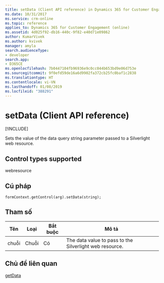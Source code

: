 ```yaml
---
title: setData (Client API reference) in Dynamics 365 for Customer Engagement| MicrosoftDocs
ms.date: 10/31/2017
ms.service: crm-online
ms.topic: reference
applies_to: Dynamics 365 for Customer Engagement (online)
ms.assetid: 4d025f92-db16-440c-9f82-e40d71e09862
author: KumarVivek
ms.author: kvivek
manager: amyla
search.audienceType:
- developer
search.app:
- D365CE
ms.openlocfilehash: 7b0447104fb96936e9c0cc044b653bd9e06d753e
ms.sourcegitcommit: 9f0efd59de16a6d9902fa372cb25fc0baf1c2838
ms.translationtype: HT
ms.contentlocale: vi-VN
ms.lasthandoff: 01/08/2019
ms.locfileid: "388291"
---
```

# <a name="setdata-client-api-reference"></a>setData (Client API reference)

[!INCLUDE[](../../../../includes/cc_applies_to_update_9_0_0.md)]

Sets the value of the data query string parameter passed to a Silverlight web resource.

## <a name="control-types-supported"></a>Control types supported

webresource 

## <a name="syntax"></a>Cú pháp

`formContext.getControl(arg).setData(string);`

## <a name="parameter"></a>Tham số

|Tên|Loại|Bắt buộc|Mô tả|
|--|--|--|--|
|chuỗi|Chuỗi|Có|The data value to pass to the Silverlight web resource.|

## <a name="related-topics"></a>Chủ đề liên quan

[getData](getData.md)
